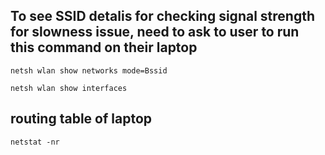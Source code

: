 ## To see SSID detalis for checking signal strength for slowness issue, need to ask to user to run this command on their laptop

```
netsh wlan show networks mode=Bssid

```

```
netsh wlan show interfaces
```
## routing table of laptop
```
netstat -nr

```
